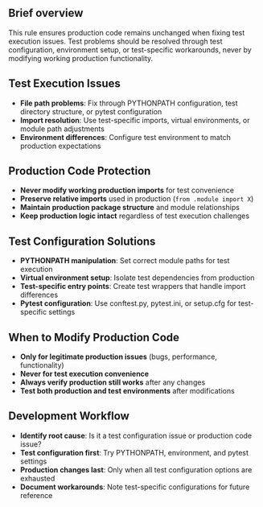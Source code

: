 ## Brief overview
This rule ensures production code remains unchanged when fixing test execution issues. Test problems should be resolved through test configuration, environment setup, or test-specific workarounds, never by modifying working production functionality.

## Test Execution Issues
- **File path problems**: Fix through PYTHONPATH configuration, test directory structure, or pytest configuration
- **Import resolution**: Use test-specific imports, virtual environments, or module path adjustments
- **Environment differences**: Configure test environment to match production expectations

## Production Code Protection
- **Never modify working production imports** for test convenience
- **Preserve relative imports** used in production (`from .module import X`)
- **Maintain production package structure** and module relationships
- **Keep production logic intact** regardless of test execution challenges

## Test Configuration Solutions
- **PYTHONPATH manipulation**: Set correct module paths for test execution
- **Virtual environment setup**: Isolate test dependencies from production
- **Test-specific entry points**: Create test wrappers that handle import differences
- **Pytest configuration**: Use conftest.py, pytest.ini, or setup.cfg for test-specific settings

## When to Modify Production Code
- **Only for legitimate production issues** (bugs, performance, functionality)
- **Never for test execution convenience**
- **Always verify production still works** after any changes
- **Test both production and test environments** after modifications

## Development Workflow
- **Identify root cause**: Is it a test configuration issue or production code issue?
- **Test configuration first**: Try PYTHONPATH, environment, and pytest settings
- **Production changes last**: Only when all test configuration options are exhausted
- **Document workarounds**: Note test-specific configurations for future reference
